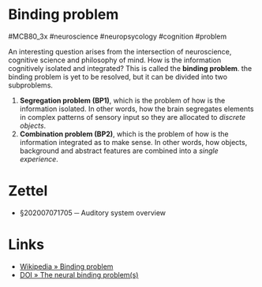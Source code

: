 # Binding problem
#MCB80_3x #neuroscience #neuropsycology #cognition #problem

An interesting question arises from the intersection of neuroscience, cognitive science and philosophy of mind. How is the information cognitively isolated and integrated? This is called the **binding problem**. the binding problem is yet to be resolved, but it can be divided into two subproblems.

1. **Segregation problem (BP1)**, which is the problem of how is the information isolated. In other words, how the brain segregates elements in complex patterns of sensory input so they are allocated to _discrete objects_.
2. **Combination problem (BP2)**, which is the problem of how is the information integrated as to make sense. In other words, how objects, background and abstract features are combined into a _single experience_.

# Zettel

- §202007071705 ─ Auditory system overview

# Links

- [Wikipedia » Binding problem](https://en.wikipedia.org/wiki/Binding_problem)
- [DOI » The neural binding problem(s)](https://dx.doi.org/10.1007%2Fs11571-012-9219-8)